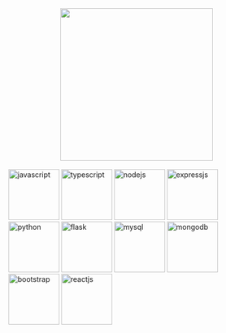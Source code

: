 <div id="header" align="center">
  <img src="https://media.tenor.com/d22Jj6OezUsAAAAi/isekai-quartet-anime.gif" width="300"/>
</div>
<br>
<div>
  <img src="https://img.shields.io/badge/javascript-%23323330.svg?style=for-the-badge&logo=javascript&logoColor=%23F7DF1E" alt="javascript" width="100"/>
  <img src="https://img.shields.io/badge/typescript-%23007ACC.svg?style=for-the-badge&logo=typescript&logoColor=white" alt="typescript" width="100"/>
  <img src="https://img.shields.io/badge/node.js-6DA55F?style=for-the-badge&logo=node.js&logoColor=white" alt="nodejs" width="100"/>
  <img src="https://img.shields.io/badge/express.js-%23404d59.svg?style=for-the-badge&logo=express&logoColor=%2361DAFB" alt="expressjs" width="100"/>
  <img src="https://img.shields.io/badge/python-3670A0?style=for-the-badge&logo=python&logoColor=ffdd54" alt="python" width="100"/>
  <img src="https://img.shields.io/badge/flask-%23000.svg?style=for-the-badge&logo=flask&logoColor=white" alt="flask" width="100"/>
  <img src="https://img.shields.io/badge/mysql-%2300f.svg?style=for-the-badge&logo=mysql&logoColor=white" alt="mysql" width="100"/>
  <img src="https://img.shields.io/badge/MongoDB-%234ea94b.svg?style=for-the-badge&logo=mongodb&logoColor=white" alt="mongodb" width="100"/>
  <img src="https://img.shields.io/badge/bootstrap-%23563D7C.svg?style=for-the-badge&logo=bootstrap&logoColor=white" alt="bootstrap" width="100"/>
  <img src="https://img.shields.io/badge/react-%2320232a.svg?style=for-the-badge&logo=react&logoColor=%2361DAFB" alt="reactjs" width="100"/>
</di>







